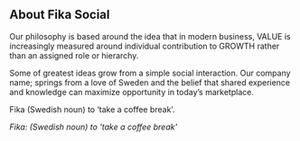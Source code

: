 ## About Fika Social

Our philosophy is based around the idea that in modern business, VALUE is increasingly measured around individual contribution to GROWTH rather than an assigned role or hierarchy. 

Some of greatest ideas grow from a simple social interaction. Our company name; springs from a love of Sweden and the belief that shared experience and knowledge can maximize opportunity in today’s marketplace. 

Fika (Swedish noun) to ‘take a coffee break’. 

_Fika: (Swedish noun) to 'take a coffee break'_
